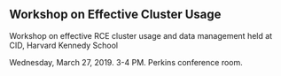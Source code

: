 ## Workshop on Effective Cluster Usage

Workshop on effective RCE cluster usage and data management held at CID, Harvard Kennedy School

Wednesday, March 27, 2019. 3-4 PM. Perkins conference room.
